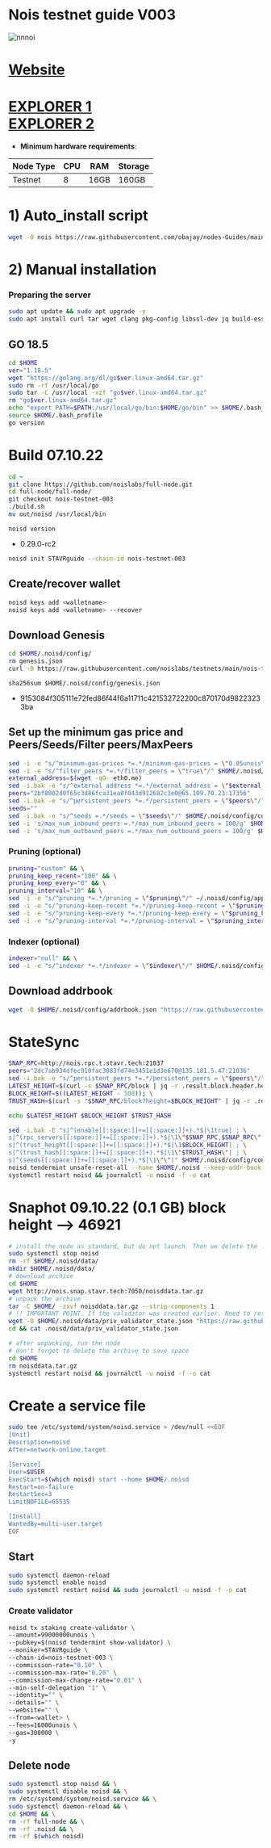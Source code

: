 # Nois testnet guide V003

![nnnoi](https://user-images.githubusercontent.com/44331529/191945004-1227fef0-a215-44f1-bcab-854acd66de00.png)

[Website](https://nois.network/)
=
[EXPLORER 1](http://explorer.stavr.tech/nois/staking) \
[EXPLORER 2](https://testnet.ping.pub/nois/staking)
=

- **Minimum hardware requirements**:

| Node Type |CPU | RAM  | Storage  | 
|-----------|----|------|----------|
| Testnet   |   8| 16GB | 160GB    |


# 1) Auto_install script
```bash
wget -O nois https://raw.githubusercontent.com/obajay/nodes-Guides/main/Nois/nois && chmod +x nois && ./nois
```

# 2) Manual installation

### Preparing the server

```bash
sudo apt update && sudo apt upgrade -y
sudo apt install curl tar wget clang pkg-config libssl-dev jq build-essential bsdmainutils git make ncdu gcc git jq chrony liblz4-tool -y
```

## GO 18.5 

```bash
cd $HOME
ver="1.18.5"
wget "https://golang.org/dl/go$ver.linux-amd64.tar.gz"
sudo rm -rf /usr/local/go
sudo tar -C /usr/local -xzf "go$ver.linux-amd64.tar.gz"
rm "go$ver.linux-amd64.tar.gz"
echo "export PATH=$PATH:/usr/local/go/bin:$HOME/go/bin" >> $HOME/.bash_profile
source $HOME/.bash_profile
go version
```

# Build 07.10.22 
```bash
cd ~
git clone https://github.com/noislabs/full-node.git
cd full-node/full-node/
git checkout nois-testnet-003
./build.sh
mv out/noisd /usr/local/bin
```
`noisd version`
- 0.29.0-rc2

```bash
noisd init STAVRguide --chain-id nois-testnet-003
```    

## Create/recover wallet
```bash
noisd keys add <walletname>
noisd keys add <walletname> --recover
```

## Download Genesis

```bash
cd $HOME/.noisd/config/
rm genesis.json
curl -O https://raw.githubusercontent.com/noislabs/testnets/main/nois-testnet-003/genesis.json
```
`sha256sum $HOME/.noisd/config/genesis.json`
+ 9153084f305111e72fed86f44f6a11711c421532722200c870170d98223233ba

## Set up the minimum gas price and Peers/Seeds/Filter peers/MaxPeers
```bash
sed -i -e "s/^minimum-gas-prices *=.*/minimum-gas-prices = \"0.05unois\"/" $HOME/.noisd/config/app.toml
sed -i -e "s/^filter_peers *=.*/filter_peers = \"true\"/" $HOME/.noisd/config/config.toml
external_address=$(wget -qO- eth0.me) 
sed -i.bak -e "s/^external_address *=.*/external_address = \"$external_address:26656\"/" $HOME/.noisd/config/config.toml
peers="2bf8002d0f65c3d86fca31ea0f043d912682c3e0@65.109.70.23:17356"
sed -i.bak -e "s/^persistent_peers *=.*/persistent_peers = \"$peers\"/" $HOME/.noisd/config/config.toml
seeds=""
sed -i.bak -e "s/^seeds =.*/seeds = \"$seeds\"/" $HOME/.noisd/config/config.toml
sed -i 's/max_num_inbound_peers =.*/max_num_inbound_peers = 100/g' $HOME/.noisd/config/config.toml
sed -i 's/max_num_outbound_peers =.*/max_num_outbound_peers = 100/g' $HOME/.noisd/config/config.toml

```
### Pruning (optional)
```bash
pruning="custom" && \
pruning_keep_recent="100" && \
pruning_keep_every="0" && \
pruning_interval="10" && \
sed -i -e "s/^pruning *=.*/pruning = \"$pruning\"/" ~/.noisd/config/app.toml && \
sed -i -e "s/^pruning-keep-recent *=.*/pruning-keep-recent = \"$pruning_keep_recent\"/" ~/.noisd/config/app.toml && \
sed -i -e "s/^pruning-keep-every *=.*/pruning-keep-every = \"$pruning_keep_every\"/" ~/.noisd/config/app.toml && \
sed -i -e "s/^pruning-interval *=.*/pruning-interval = \"$pruning_interval\"/" ~/.noisd/config/app.toml
```
### Indexer (optional) 
```bash
indexer="null" && \
sed -i -e "s/^indexer *=.*/indexer = \"$indexer\"/" $HOME/.noisd/config/config.toml
```

## Download addrbook
```bash
wget -O $HOME/.noisd/config/addrbook.json "https://raw.githubusercontent.com/obajay/nodes-Guides/main/Nois/addrbook.json"
```

# StateSync
```bash
SNAP_RPC=http://nois.rpc.t.stavr.tech:21037
peers="2dc7ab934dfec910fac3083fd74e3451e1d3e670@135.181.5.47:21036"
sed -i.bak -e "s/^persistent_peers *=.*/persistent_peers = \"$peers\"/" $HOME/.noisd/config/config.toml
LATEST_HEIGHT=$(curl -s $SNAP_RPC/block | jq -r .result.block.header.height); \
BLOCK_HEIGHT=$((LATEST_HEIGHT - 500)); \
TRUST_HASH=$(curl -s "$SNAP_RPC/block?height=$BLOCK_HEIGHT" | jq -r .result.block_id.hash)

echo $LATEST_HEIGHT $BLOCK_HEIGHT $TRUST_HASH

sed -i.bak -E "s|^(enable[[:space:]]+=[[:space:]]+).*$|\1true| ; \
s|^(rpc_servers[[:space:]]+=[[:space:]]+).*$|\1\"$SNAP_RPC,$SNAP_RPC\"| ; \
s|^(trust_height[[:space:]]+=[[:space:]]+).*$|\1$BLOCK_HEIGHT| ; \
s|^(trust_hash[[:space:]]+=[[:space:]]+).*$|\1\"$TRUST_HASH\"| ; \
s|^(seeds[[:space:]]+=[[:space:]]+).*$|\1\"\"|" $HOME/.noisd/config/config.toml
noisd tendermint unsafe-reset-all --home $HOME/.noisd --keep-addr-book
systemctl restart noisd && journalctl -u noisd -f -o cat
```

# Snaphot 09.10.22 (0.1 GB) block height --> 46921
```bash
# install the node as standard, but do not launch. Then we delete the .data directory and create an empty directory
sudo systemctl stop noisd
rm -rf $HOME/.noisd/data/
mkdir $HOME/.noisd/data/
# download archive
cd $HOME
wget http://nois.snap.stavr.tech:7050/noisddata.tar.gz
# unpack the archive
tar -C $HOME/ -zxvf noisddata.tar.gz --strip-components 1
# !! IMPORTANT POINT. If the validator was created earlier. Need to reset priv_validator_state.json  !!
wget -O $HOME/.noisd/data/priv_validator_state.json "https://raw.githubusercontent.com/obajay/StateSync-snapshots/main/priv_validator_state.json"
cd && cat .noisd/data/priv_validator_state.json

# after unpacking, run the node
# don't forget to delete the archive to save space
cd $HOME
rm noisddata.tar.gz
systemctl restart noisd && journalctl -u noisd -f -o cat
```


# Create a service file
```bash
sudo tee /etc/systemd/system/noisd.service > /dev/null <<EOF
[Unit]
Description=noisd
After=network-online.target

[Service]
User=$USER
ExecStart=$(which noisd) start --home $HOME/.noisd
Restart=on-failure
RestartSec=3
LimitNOFILE=65535

[Install]
WantedBy=multi-user.target
EOF
```

## Start
```bash
sudo systemctl daemon-reload
sudo systemctl enable noisd
sudo systemctl restart noisd && sudo journalctl -u noisd -f -o cat
```

### Create validator
```bash
noisd tx staking create-validator \
--amount=99000000unois \
--pubkey=$(noisd tendermint show-validator) \
--moniker=STAVRguide \
--chain-id=nois-testnet-003 \
--commission-rate="0.10" \
--commission-max-rate="0.20" \
--commission-max-change-rate="0.01" \
--min-self-delegation "1" \
--identity="" \
--details="" \
--website="" \
--from=<wallet> \
--fees=16000unois \
--gas=300000 \
-y
```

## Delete node
```bash
sudo systemctl stop noisd && \
sudo systemctl disable noisd && \
rm /etc/systemd/system/noisd.service && \
sudo systemctl daemon-reload && \
cd $HOME && \
rm -rf full-node && \
rm -rf .noisd && \
rm -rf $(which noisd)
```

